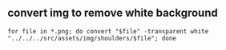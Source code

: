 ## convert img to remove white background
`
for file in *.png; do convert "$file" -transparent white "../../../src/assets/img/shoulders/$file"; done
`